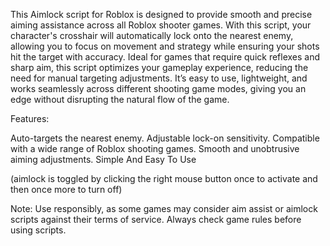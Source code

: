 This Aimlock script for Roblox is designed to provide smooth and precise aiming assistance across all Roblox shooter games. With this script, your character's crosshair will automatically lock onto the nearest enemy, allowing you to focus on movement and strategy while ensuring your shots hit the target with accuracy. Ideal for games that require quick reflexes and sharp aim, this script optimizes your gameplay experience, reducing the need for manual targeting adjustments. It’s easy to use, lightweight, and works seamlessly across different shooting game modes, giving you an edge without disrupting the natural flow of the game.

Features:

Auto-targets the nearest enemy.
Adjustable lock-on sensitivity.
Compatible with a wide range of Roblox shooting games.
Smooth and unobtrusive aiming adjustments.
Simple And Easy To Use

(aimlock is toggled by clicking the right mouse button once to activate and then once more to turn off)

Note: Use responsibly, as some games may consider aim assist or aimlock scripts against their terms of service. Always check game rules before using scripts.



